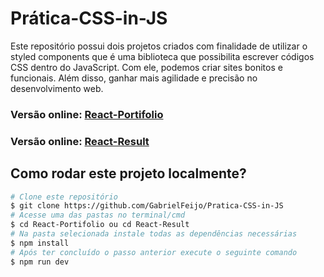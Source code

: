 # Prática-CSS-in-JS

Este repositório possui dois projetos criados com finalidade de utilizar o styled components que é uma biblioteca que possibilita escrever códigos CSS dentro do JavaScript. Com ele, podemos criar sites bonitos e funcionais. Além disso, ganhar mais agilidade e precisão no desenvolvimento web.

### **Versão online:** [React-Portifolio](https://gg-portifolio.netlify.app)

### **Versão online:** [React-Result](https://react-result.netlify.app)

## Como rodar este projeto localmente?

```bash
# Clone este repositório
$ git clone https://github.com/GabrielFeijo/Pratica-CSS-in-JS
# Acesse uma das pastas no terminal/cmd
$ cd React-Portifolio ou cd React-Result
# Na pasta selecionada instale todas as dependências necessárias
$ npm install
# Após ter concluído o passo anterior execute o seguinte comando
$ npm run dev
```
